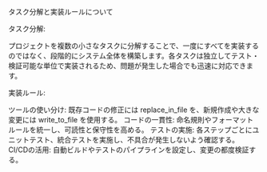 タスク分解と実装ルールについて

タスク分解:

プロジェクトを複数の小さなタスクに分解することで、一度にすべてを実装するのではなく、段階的にシステム全体を構築します。各タスクは独立してテスト・検証可能な単位で実装されるため、問題が発生した場合でも迅速に対応できます。



実装ルール:

ツールの使い分け: 既存コードの修正には replace_in_file を、新規作成や大きな変更には write_to_file を使用する。
コードの一貫性: 命名規則やフォーマットルールを統一し、可読性と保守性を高める。
テストの実施: 各ステップごとにユニットテスト、統合テストを実施し、不具合が発生しないよう確認する。
CI/CDの活用: 自動ビルドやテストのパイプラインを設定し、変更の都度検証する。

